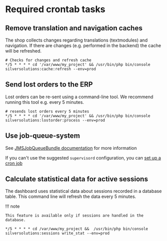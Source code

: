 # Required crontab tasks

## Remove translation and navigation caches

The shop collects changes regarding translations (textmodules) and navigation.
If there are changes (e.g. performed in the backend) the cache will be refreshed.   

``` 
# Checks for changes and refresh cache
*/5 * * * * cd '/var/www/my_project' && /usr/bin/php bin/console silversolutions:cache:refresh --env=prod
```

## Send lost orders to the ERP

Lost orders can be re-sent using a command-line tool. We recommend running this tool e.g. every 5 minutes.

``` 
# resends lost orders every 5 minutes
*/5 * * * * cd '/var/www/my_project' && /usr/bin/php bin/console silversolutions:lostorder:process --env=prod
```

## Use job-queue-system

See [JMSJobQueueBundle documentation](http://jmsyst.com/bundles/JMSJobQueueBundle/master/installation)
for more information

If you can't use the suggested `supervisord` configuration, you can [set up a cron job](https://github.com/schmittjoh/JMSJobQueueBundle/issues/205)

## Calculate statistical data for active sessions

The dashboard uses statistical data about sessions recorded in a database table.
This command line will refresh the data every 5 minutes. 

!!! note

    This feature is available only if sessions are handled in the database.

``` 
*/5 * * * * cd /var/www/my_project &&  /usr/bin/php bin/console silversolutions:sessions write_stat --env=prod
```
